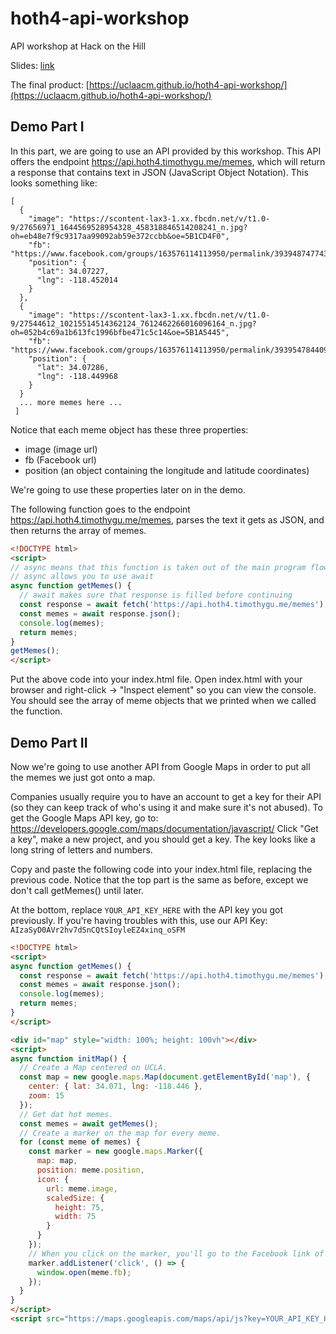 # hoth4-api-workshop
API workshop at Hack on the Hill

Slides: [link](https://docs.google.com/presentation/d/1YEgcMFwmaE4JY3IDK3QxzQHgyrVeyOmiA6DKoMgxDP0/edit?usp=sharing)

The final product: [https://uclaacm.github.io/hoth4-api-workshop/](https://uclaacm.github.io/hoth4-api-workshop/)

## Demo Part I

In this part, we are going to use an API provided by this workshop. This API offers the endpoint https://api.hoth4.timothygu.me/memes, which will return a response that contains text in JSON (JavaScript Object Notation). This looks something like:
```
[
  {
    "image": "https://scontent-lax3-1.xx.fbcdn.net/v/t1.0-9/27656971_1644569528954328_458318846514208241_n.jpg?oh=eb48e7f9c9317aa99092ab59e372ccbb&oe=5B1CD4F0",
    "fb": "https://www.facebook.com/groups/163576114113950/permalink/393948747743351/",
    "position": {
      "lat": 34.07227,
      "lng": -118.452014
    }
  },
  {
    "image": "https://scontent-lax3-1.xx.fbcdn.net/v/t1.0-9/27544612_10215514514362124_7612462266016096164_n.jpg?oh=052b4c69a1b613fc1996bfbe471c5c14&oe=5B1A5445",
    "fb": "https://www.facebook.com/groups/163576114113950/permalink/393954784409414/",
    "position": {
      "lat": 34.07286,
      "lng": -118.449968
    }
  }
  ... more memes here ...
 ]
```

Notice that each meme object has these three properties:

* image (image url)
* fb (Facebook url)
* position (an object containing the longitude and latitude coordinates)

We're going to use these properties later on in the demo.

The following function goes to the endpoint https://api.hoth4.timothygu.me/memes, parses the text it gets as JSON, and then returns the array of memes. 

```html
<!DOCTYPE html>
<script>
// async means that this function is taken out of the main program flow and the browser can do other functions while this is running
// async allows you to use await
async function getMemes() {
  // await makes sure that response is filled before continuing
  const response = await fetch('https://api.hoth4.timothygu.me/memes');
  const memes = await response.json();
  console.log(memes);
  return memes;
}
getMemes();
</script>
```

Put the above code into your index.html file. Open index.html with your browser and right-click -> "Inspect element" so you can view the console. You should see the array of meme objects that we printed when we called the function. 

## Demo Part II

Now we're going to use another API from Google Maps in order to put all the memes we just got onto a map. 

Companies usually require you to have an account to get a key for their API (so they can keep track of who's using it and make sure it's not abused). 
To get the Google Maps API key, go to: https://developers.google.com/maps/documentation/javascript/ 
Click "Get a key", make a new project, and you should get a key. The key looks like a long string of letters and numbers. 

Copy and paste the following code into your index.html file, replacing the previous code. 
Notice that the top part is the same as before, except we don't call getMemes() until later.

At the bottom, replace ```YOUR_API_KEY_HERE``` with the API key you got previously. If you're having troubles with this, use our API Key: ```AIzaSyD0AVr2hv7dSnCQtSIoyleEZ4xinq_oSFM```

```html
<!DOCTYPE html>
<script>
async function getMemes() {
  const response = await fetch('https://api.hoth4.timothygu.me/memes');
  const memes = await response.json();
  console.log(memes);
  return memes;
}
</script>

<div id="map" style="width: 100%; height: 100vh"></div>
<script>
async function initMap() {
  // Create a Map centered on UCLA.
  const map = new google.maps.Map(document.getElementById('map'), {
    center: { lat: 34.071, lng: -118.446 },
    zoom: 15
  });
  // Get dat hot memes.
  const memes = await getMemes();
  // Create a marker on the map for every meme.
  for (const meme of memes) {
    const marker = new google.maps.Marker({
      map: map,
      position: meme.position,
      icon: {
        url: meme.image,
        scaledSize: {
          height: 75,
          width: 75
        }
      }
    });
    // When you click on the marker, you'll go to the Facebook link of the meme
    marker.addListener('click', () => {
      window.open(meme.fb);
    });
  }
}
</script>
<script src="https://maps.googleapis.com/maps/api/js?key=YOUR_API_KEY_HERE&amp;callback=initMap"></script>
```
